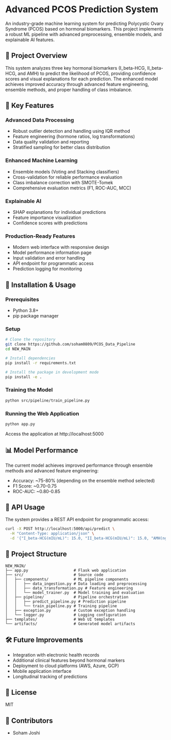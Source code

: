 # Advanced PCOS Prediction System

An industry-grade machine learning system for predicting Polycystic Ovary Syndrome (PCOS) based on hormonal biomarkers. This project implements a robust ML pipeline with advanced preprocessing, ensemble models, and explainable AI features.

## 🔬 Project Overview

This system analyzes three key hormonal biomarkers (I_beta-HCG, II_beta-HCG, and AMH) to predict the likelihood of PCOS, providing confidence scores and visual explanations for each prediction. The enhanced model achieves improved accuracy through advanced feature engineering, ensemble methods, and proper handling of class imbalance.

## 🔧 Key Features

### Advanced Data Processing
- Robust outlier detection and handling using IQR method
- Feature engineering (hormone ratios, log transformations)
- Data quality validation and reporting
- Stratified sampling for better class distribution

### Enhanced Machine Learning
- Ensemble models (Voting and Stacking classifiers)
- Cross-validation for reliable performance evaluation
- Class imbalance correction with SMOTE-Tomek
- Comprehensive evaluation metrics (F1, ROC-AUC, MCC)

### Explainable AI
- SHAP explanations for individual predictions
- Feature importance visualization
- Confidence scores with predictions

### Production-Ready Features
- Modern web interface with responsive design
- Model performance information page
- Input validation and error handling
- API endpoint for programmatic access
- Prediction logging for monitoring

## 🚀 Installation & Usage

### Prerequisites
- Python 3.8+
- pip package manager

### Setup

```bash
# Clone the repository
git clone https://github.com/soham0809/PCOS_Data_Pipeline
cd NEW_MAIN

# Install dependencies
pip install -r requirements.txt

# Install the package in development mode
pip install -e .
```

### Training the Model

```bash
python src/pipeline/train_pipeline.py
```

### Running the Web Application

```bash
python app.py
```

Access the application at http://localhost:5000

## 📊 Model Performance

The current model achieves improved performance through ensemble methods and advanced feature engineering:

- Accuracy: ~75-80% (depending on the ensemble method selected)
- F1 Score: ~0.70-0.75
- ROC-AUC: ~0.80-0.85

## 🔄 API Usage

The system provides a REST API endpoint for programmatic access:

```bash
curl -X POST http://localhost:5000/api/predict \
  -H "Content-Type: application/json" \
  -d '{"I_beta-HCG(mIU/mL)": 15.0, "II_beta-HCG(mIU/mL)": 15.0, "AMH(ng/mL)": 3.56}'
```

## 📁 Project Structure

```
NEW_MAIN/
├── app.py                    # Flask web application
├── src/                      # Source code
│   ├── components/           # ML pipeline components
│   │   ├── data_ingestion.py # Data loading and preprocessing
│   │   ├── data_transformation.py # Feature engineering
│   │   └── model_trainer.py  # Model training and evaluation
│   ├── pipeline/             # Pipeline orchestration
│   │   ├── predict_pipeline.py # Prediction pipeline
│   │   └── train_pipeline.py # Training pipeline
│   ├── exception.py          # Custom exception handling
│   └── logger.py             # Logging configuration
├── templates/                # Web UI templates
└── artifacts/                # Generated model artifacts
```

## 🛠️ Future Improvements

- Integration with electronic health records
- Additional clinical features beyond hormonal markers
- Deployment to cloud platforms (AWS, Azure, GCP)
- Mobile application interface
- Longitudinal tracking of predictions

## 📄 License

MIT

## 👥 Contributors

- Soham Joshi
